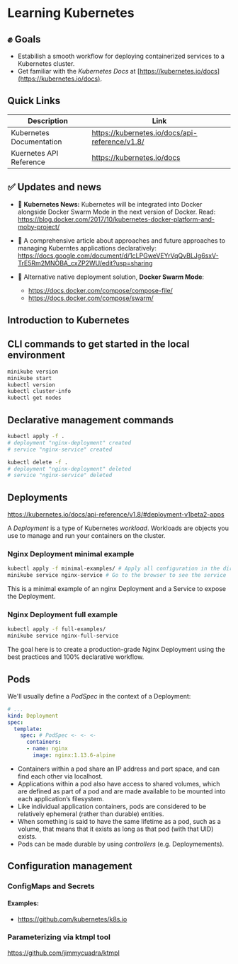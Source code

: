 # Learning Kubernetes

## ✊ Goals

- Estabilish a smooth workflow for deploying containerized services to a Kubernetes cluster.
- Get familiar with the *Kubernetes Docs* at [https://kubernetes.io/docs](https://kubernetes.io/docs).

## Quick Links

| Description | Link |
| --- | --- |
| Kubernetes Documentation  | https://kubernetes.io/docs/api-reference/v1.8/  |
| Kuernetes API Reference   | https://kubernetes.io/docs |

## ✅ Updates and news

- 🎉 **Kubernetes News:** Kubernetes will be integrated into Docker alongside Docker Swarm Mode in the next version of Docker. Read: <https://blog.docker.com/2017/10/kubernetes-docker-platform-and-moby-project/>

- 📖 A comprehensive article about approaches and future approaches to managing Kuberntes applications declaratively: <https://docs.google.com/document/d/1cLPGweVEYrVqQvBLJg6sxV-TrE5Rm2MNOBA_cxZP2WU/edit?usp=sharing>

- 🐳 Alternative native deployment solution, **Docker Swarm Mode**:
  * <https://docs.docker.com/compose/compose-file/>
  * <https://docs.docker.com/compose/swarm/>

## Introduction to Kubernetes

## CLI commands to get started in the local environment

```sh
minikube version
minikube start
kubectl version
kubectl cluster-info
kubectl get nodes
```

## Declarative management commands

```sh
kubectl apply -f .
# deployment "nginx-deployment" created
# service "nginx-service" created

kubectl delete -f .
# deployment "nginx-deployment" deleted
# service "nginx-service" deleted
```

## Deployments

<https://kubernetes.io/docs/api-reference/v1.8/#deployment-v1beta2-apps>

A *Deployment* is a type of Kubernetes *workload*. Workloads are objects you use to manage and run your containers on the cluster.

### Nginx Deployment minimal example

```sh
kubectl apply -f minimal-examples/ # Apply all configuration in the directory
minikube service nginx-service # Go to the browser to see the service
```

This is a minimal example of an nginx Deployment and a Service to expose the Deployment.

### Nginx Deployment full example

```sh
kubectl apply -f full-examples/
minikube service nginx-full-service
```

The goal here is to create a production-grade Nginx Deployment using the best practices and 100% declarative workflow.

## Pods

We'll usually define a *PodSpec* in the context of a Deployment:

```yaml
# ...
kind: Deployment
spec:
  template:
    spec: # PodSpec <- <- <-
      containers:
      - name: nginx
        image: nginx:1.13.6-alpine
```

- Containers within a pod share an IP address and port space, and can find each other via localhost.
- Applications within a pod also have access to shared volumes, which are defined as part of a pod and are made available to be mounted into each application’s filesystem.
- Like individual application containers, pods are considered to be relatively ephemeral (rather than durable) entities.
- When something is said to have the same lifetime as a pod, such as a volume, that means that it exists as long as that pod (with that UID) exists.
- Pods can be made durable by using *controllers* (e.g. Deploymements).

## Configuration management

### ConfigMaps and Secrets

#### Examples:

- <https://github.com/kubernetes/k8s.io>

### Parameterizing via ktmpl tool

<https://github.com/jimmycuadra/ktmpl>
